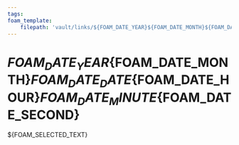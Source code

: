 ```yaml
---
tags:
foam_template:
    filepath: 'vault/links/${FOAM_DATE_YEAR}${FOAM_DATE_MONTH}${FOAM_DATE_DATE}${FOAM_DATE_HOUR}${FOAM_DATE_MINUTE}${FOAM_DATE_SECOND}.md'
---
```


# ${FOAM_DATE_YEAR}${FOAM_DATE_MONTH}${FOAM_DATE_DATE}${FOAM_DATE_HOUR}${FOAM_DATE_MINUTE}${FOAM_DATE_SECOND}

${FOAM_SELECTED_TEXT}
